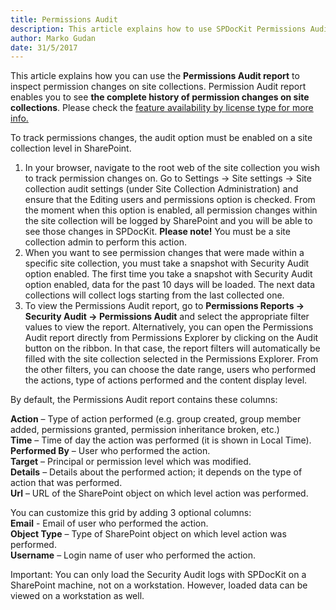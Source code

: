 ```yaml
---
title: Permissions Audit
description: This article explains how to use SPDocKit Permissions Audit report to track who made certain permissions changes, when and on which securable object that specific action has been performed.
author: Marko Gudan
date: 31/5/2017
---
```


This article explains how you can use the __Permissions Audit report__ to inspect permission changes on site collections. Permission Audit report enables you to see __the complete history of permission changes on site collections__. Please check the [feature availability by license type for more info.](https://www.spdockit.com/orders)

To track permissions changes, the audit option must be enabled on a site collection level in SharePoint.

1. In your browser, navigate to the root web of the site collection you wish to track permission changes on. Go to Settings -> Site settings -> Site collection audit settings (under Site Collection Administration) and ensure that the Editing users and permissions option is checked. From the moment when this option is enabled, all permission changes within the site collection will be logged by SharePoint and you will be able to see those changes in SPDocKit. __Please note!__ You must be a site collection admin to perform this action.
1. When you want to see permission changes that were made within a specific site collection, you must take a snapshot with Security Audit option enabled. The first time you take a snapshot with Security Audit option enabled, data for the past 10 days will be loaded. The next data collections will collect logs starting from the last collected one.
1. To view the Permissions Audit report, go to __Permissions Reports -> Security Audit -> Permissions Audit__ and select the appropriate filter values to view the report. Alternatively, you can open the Permissions Audit report directly from Permissions Explorer by clicking on the Audit button on the ribbon. In that case, the report filters will automatically be filled with the site collection selected in the Permissions Explorer. 
From the other filters, you can choose the date range, users who performed the actions, type of actions performed and the content display level.  

By default, the Permissions Audit report contains these columns:  

__Action__ – Type of action performed (e.g. group created, group member added, permissions granted, permission inheritance broken, etc.)  
__Time__ – Time of day the action was performed (it is shown in Local Time).  
__Performed By__ – User who performed the action.  
__Target__ – Principal or permission level which was modified.  
__Details__ – Details about the performed action; it depends on the type of action that was performed.  
__Url__ – URL of the SharePoint object on which level action was performed.  

You can customize this grid by adding 3 optional columns:  
__Email__ - Email of user who performed the action.  
__Object Type__ – Type of SharePoint object on which level action was performed.  
__Username__ – Login name of user who performed the action.  

Important: You can only load the Security Audit logs with SPDocKit on a SharePoint machine, not on a workstation. However, loaded data can be viewed on a workstation as well. 
